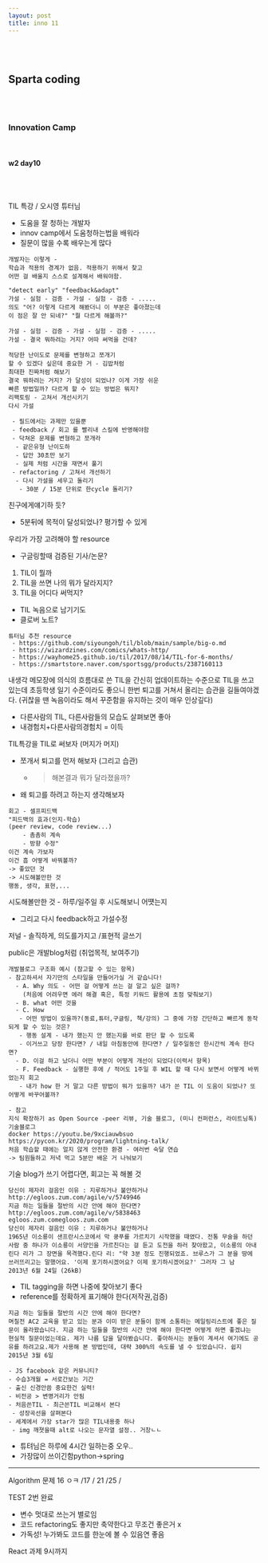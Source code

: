 ```yaml
---
layout: post
title: inno 11
---
```


<br><br>

## Sparta coding

<br><br>

### Innovation Camp

<br>

#### w2 day10

<br><br>

TIL 특강 / 오시영 튜터님

- 도움을 잘 청하는 개발자
- innov camp에서 도움청하는법을 배워라
- 질문이 많을 수록 배우는게 많다

```
개발자는 이렇게 -
학습과 적용의 경계가 없음. 적용하기 위해서 찾고
어떤 걸 배울지 스스로 설계해서 배워야함.

"detect early" "feedback&adapt"
가설 - 실험 - 검증 - 가설 - 실험 - 검증 - .....
의도 "어? 이렇게 다르게 해봤더니 이 부분은 좋아졌는데
이 점은 잘 안 되네?" "뭘 다르게 해볼까?"

가설 - 실험 - 검증 - 가설 - 실험 - 검증 - .....
가설 - 결국 뭐하려는 거지? 어따 써먹을 건데?

적당한 난이도로 문제를 변형하고 쪼개기
할 수 있겠다 싶은데 중요한 거 - 김밥처럼
최대한 진짜처럼 해보기
결국 뭐하려는 거지? 가 달성이 되었나? 이게 가장 쉬운
빠른 방법일까? 다르게 할 수 있는 방법은 뭐지?
리팩토링 - 고쳐서 개선시키기
다시 가설
```

```
 - 필드에서는 과제만 있을뿐
 - feedback / 회고 를 빨리내 스킬에 반영해야함
 - 닥쳐온 문제를 변형하고 쪼개라
  - 같은유형 난이도하
  - 답안 30초만 보기
  - 실제 처럼 시간을 재면서 풀기
 - refactoring / 고쳐서 개선하기
  - 다시 가설을 세우고 돌리기
   - 30분 / 15분 단위로 한cycle 돌리기?
```

친구에게얘기하 듯?

- 5분뒤에 목적이 달성되었나? 평가할 수 있게

우리가 가장 고려해야 할 resource

- 구글링할때 검증된 기사/논문?

1. TIL이 뭘까
2. TIL을 쓰면 나의 뭐가 달라지지?
3. TIL을 어디다 써먹지?

- TIL 녹음으로 남기기도
- 클로버 노트?

```
튜터님 추천 resource
 - https://github.com/siyoungoh/til/blob/main/sample/big-o.md
 - https://wizardzines.com/comics/whats-http/
 - https://wayhome25.github.io/til/2017/08/14/TIL-for-6-months/
 - https://smartstore.naver.com/sportsgg/products/2387160113
```

내생각
메모장에 의식의 흐름대로 쓴 TIL을 간신히 업데이트하는
수준으로 TIL을 쓰고 있는데 초등학생 일기 수준이라도
좋으니 한번 퇴고를 거쳐서 올리는 습관을 길들여야겠다.
(귀찮을 땐 녹음이라도 해서 꾸준함을 유지하는 것이
매우 인상깊다)

- 다른사람의 TIL, 다른사람들의 모습도 살펴보면 좋아
- 내경험치+다른사람의경험치 = 이득

TIL특강을 TIL로 써보자 (머지가 머지)

- 쪼개서 퇴고를 먼저 해보자 (그리고 습관)
  - > 해본결과 뭐가 달라졌을까?
- 왜 퇴고를 하려고 하는지 생각해보자

```
회고 - 셀프피드백
"피드백의 효과(인지-학습)
(peer review, code review...)
    - 촘촘히 계속
    - 방향 수정"
이건 계속 가보자
이건 흠 어떻게 바꿔볼까?
-> 좋았던 것
-> 시도해볼만한 것
행동, 생각, 표현,...
```

시도해볼만한 것 - 하루/일주일 후 시도해보니 어떗는지

- 그리고 다시 feedback하고 가설수정

저널 - 솔직하게, 의도를가지고 /표현적 글쓰기

public은 개발blog처럼 (취업목적, 보여주기)

```
개발블로그 구조화 예시 (참고할 수 있는 항목)
- 참고하셔서 자기만의 스타일을 만들어가실 거 같습니다!
  - A. Why 의도 - 어떤 걸 어떻게 쓰는 걸 알고 싶은 걸까?
    (처음에 어려우면 에러 해결 혹은, 특정 키워드 활용에 초점 맞춰보기)
  - B. what 어떤 것을
  - C. How
   - 어떤 방법이 있을까?(동료,튜터,구글링, 책/강의) 그 중에 가장 간단하고 빠르게 동작되게 할 수 있는 것은?
   - 행동 설계 - 내가 했는지 안 했는지를 바로 판단 할 수 있도록
   - 이거쓰고 당장 한다면? / 내일 아침동안에 한다면? / 일주일동안 한시간씩 계속 한다면?
  - D. 이걸 하고 났더니 어떤 부분이 어떻게 개선이 되었다(이력서 항목)
  - F. Feedback - 실행한 후에 / 적어도 1주일 후 WIL 할 때 다시 보면서 어떻게 바뀌었는지 회고
   - 내가 how 한 거 말고 다른 방법이 뭐가 있을까? 내가 쓴 TIL 이 도움이 되었나? 또 어떻게 바꾸어볼까?
```

```
- 참고
지식 확장하기 as Open Source -peer 리뷰, 기술 블로그, (미니 컨퍼런스, 라이트닝톡)
기술블로그
docker https://youtu.be/9xciauwbsuo
https://pycon.kr/2020/program/lightning-talk/
처음 학습할 때에는 얼지 않게 안전한 환경 - 여러번 숙달 연습
-> 팀원들하고 저녁 먹고 5분만 배운 거 나눠보기
```

기술 blog가 쓰기 어렵다면, 회고는 꼭 해볼 것

```
당신이 제자리 걸음인 이유 : 지루하거나 불안하거나
http://egloos.zum.com/agile/v/5749946
지금 하는 일들을 절반의 시간 안에 해야 한다면?
http://egloos.zum.com/agile/v/5838463
egloos.zum.comegloos.zum.com
당신이 제자리 걸음인 이유 : 지루하거나 불안하거나
1965년 이소룡이 샌프란시스코에서 막 쿵푸를 가르치기 시작했을 때였다. 전통 무술을 하던 사람 중 하나가 이소룡이 서양인을 가르친다는 걸 듣고 도전을 하러 찾아왔고, 이소룡의 아내 린다 리가 그 장면을 목격했다.린다 리: "약 3분 정도 진행되었죠. 브루스가 그 분을 땅에 쓰러뜨리고는 말했어요. '이제 포기하시겠어요? 이제 포기하시겠어요?' 그러자 그 남
2013년 6월 24일 (26kB)
```

- TIL tagging을 하면 나중에 찾아보기 좋다
- reference를 정확하게 표기해야 한다(저작권,검증)

```
지금 하는 일들을 절반의 시간 안에 해야 한다면?
며칠전 AC2 교육을 받고 있는 분과 이미 받은 분들이 함께 소통하는 메일링리스트에 좋은 질문이 올라왔습니다. 지금 하는 일들을 절반의 시간 안에 해야 한다면 어떻게 하면 좋겠냐는 현실적 질문이었는데요. 제가 나름 답을 달아봤습니다. 좋아하시는 분들이 계셔서 여기에도 공유를 하려고요.제가 사용해 본 방법인데, 대략 300%의 속도를 낼 수 있었습니다. 쉽지
2015년 3월 6일

- JS facebook 같은 커뮤니티?
- 수습3개월 = 서로간보는 기간
- 출신 신경안씀 중요한건 실력!
- 비전공 > 변명거리가 안됨
- 처음쓴TIL - 최근쓴TIL 비교해서 본다
 - 성장곡선을 살펴본다
- 세계에서 가장 star가 많은 TIL내용중 하나
 - img 깨졋을때 alt로 나오는 문자열 설정.. 거창ㄴㄴ
```

- 튜텨님은 하루에 4시간 일하는중 오우..
- 가장많이 쓰이긴함python->spring

---

Algorithm 문제
16 ㅇㅋ /17 / 21 /25 /

TEST 2번 완료

- 변수 멋대로 쓰는거 별로임
- 코드 refactoring도 좋지만 축약한다고 무조건 좋은거 x
- 가독성! 누가봐도 코드를 한눈에 볼 수 있음연 좋음

React 과제 9시까지
